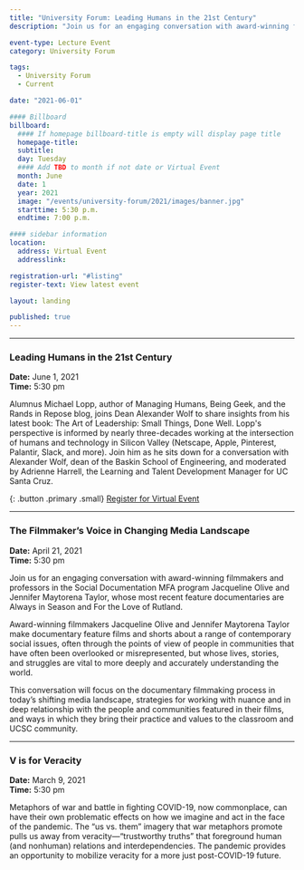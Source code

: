 ```yaml
---
title: "University Forum: Leading Humans in the 21st Century"
description: "Join us for an engaging conversation with award-winning filmmakers and professors in the Social Documentation MFA program Jacqueline Olive and Jennifer Maytorena Taylor, whose most recent feature documentaries are Always in Season and For the Love of Rutland."

event-type: Lecture Event
category: University Forum

tags:
  - University Forum
  - Current

date: "2021-06-01"

#### Billboard
billboard:
  #### If homepage billboard-title is empty will display page title
  homepage-title: 
  subtitle:
  day: Tuesday
  #### Add TBD to month if not date or Virtual Event
  month: June
  date: 1
  year: 2021
  image: "/events/university-forum/2021/images/banner.jpg"
  starttime: 5:30 p.m.
  endtime: 7:00 p.m.

#### sidebar information
location:
  address: Virtual Event
  addresslink: 

registration-url: "#listing"
register-text: View latest event

layout: landing

published: true
---
```


<a name="listing"></a> 

---

### Leading Humans in the 21st Century

**Date:** June 1, 2021<br/>
**Time:** 5:30 pm

Alumnus Michael Lopp, author of Managing Humans, Being Geek, and the Rands in Repose blog, joins Dean Alexander Wolf to share insights from his latest book: The Art of Leadership: Small Things, Done Well. Lopp's perspective is informed by nearly three-decades working at the intersection of humans and technology in Silicon Valley (Netscape, Apple, Pinterest, Palantir, Slack, and more). Join him as he sits down for a conversation with Alexander Wolf, dean of the Baskin School of Engineering, and moderated by Adrienne Harrell, the Learning and Talent Development Manager for UC Santa Cruz.

{: .button .primary .small}
[Register for Virtual Event](https://ucsc.zoom.us/webinar/register/WN_f4UfbiD0RZWgSgih_NT8TA)

---

### The Filmmaker’s Voice in Changing Media Landscape

**Date:** April 21, 2021<br/>
**Time:** 5:30 pm

Join us for an engaging conversation with award-winning filmmakers and professors in the Social Documentation MFA program Jacqueline Olive and Jennifer Maytorena Taylor, whose most recent feature documentaries are Always in Season and For the Love of Rutland.  

Award-winning filmmakers Jacqueline Olive and Jennifer Maytorena Taylor make documentary feature films and shorts about a range of contemporary social issues, often through the points of view of people in communities that have often been overlooked or misrepresented, but whose lives, stories, and struggles are vital to more deeply and accurately understanding the world.

This conversation will focus on the documentary filmmaking process in today’s shifting media landscape, strategies for working with nuance and in deep relationship with the people and communities featured in their films, and ways in which they bring their practice and values to the classroom and UCSC community.

---

### V is for Veracity

**Date:** March 9, 2021<br/>
**Time:** 5:30 pm

Metaphors of war and battle in fighting COVID-19, now commonplace, can have their own problematic effects on how we imagine and act in the face of the pandemic. The “us vs. them” imagery that war metaphors promote pulls us away from veracity—“trustworthy truths” that foreground human (and nonhuman) relations and interdependencies. The pandemic provides an opportunity to mobilize veracity for a more just post-COVID-19 future.

